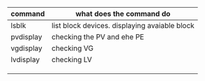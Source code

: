 

| command | what does the command do |
| ---- | ---- |
| lsblk | list block devices. displaying avaiable block |
| pvdisplay | checking the PV and ehe PE|
| vgdisplay | checking VG |
| lvdisplay | checking LV |
|||
|||
|||
